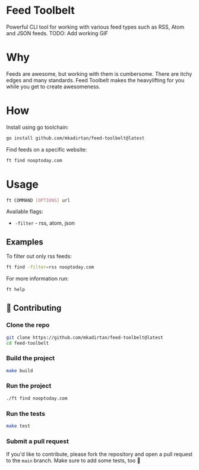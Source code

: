 # Feed Toolbelt
Powerful CLI tool for working with various feed types such as RSS, Atom and JSON feeds.
TODO: Add working GIF

# Why
Feeds are awesome, but working with them is cumbersome. There are itchy edges and many standards. Feed Toolbelt makes the heavylifting for you while you get to create awesomeness.

# How

Install using go toolchain:
```bash
go install github.com/mkadirtan/feed-toolbelt@latest
```

Find feeds on a specific website:
```bash
ft find nooptoday.com
```

# Usage
```bash
ft COMMAND [OPTIONS] url
```

Available flags:
* `-filter` -   rss, atom, json

## Examples



To filter out only rss feeds:
```bash
ft find -filter=rss nooptoday.com
```

For more information run:
```bash
ft help
```

## 🤝 Contributing

### Clone the repo

```bash
git clone https://github.com/mkadirtan/feed-toolbelt@latest
cd feed-toolbelt
```

### Build the project

```bash
make build
```

### Run the project

```bash
./ft find nooptoday.com
```

### Run the tests

```bash
make test
```

### Submit a pull request

If you'd like to contribute, please fork the repository and open a pull request to the `main` branch. Make sure to add some tests, too 🚀
